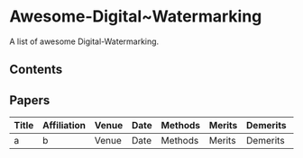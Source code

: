 # Awesome-Digital~Watermarking
A list of awesome Digital-Watermarking.
## Contents

## Papers
 | Title | Affiliation | Venue | Date | Methods | Merits | Demerits | Link |
 | ----- | ----------- | ----- | ---- | ------- | ------ | -------- | ---- |
 | a | b | Venue | Date | Methods | Merits | Demerits | Link |
